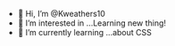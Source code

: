 - 👋 Hi, I’m @Kweathers10
- 👀 I’m interested in ...Learning new thing!
- 🌱 I’m currently learning ...about CSS


<!---
Kweathers10/Kweathers10 is a ✨ special ✨ repository because its `README.md` (this file) appears on your GitHub profile.
You can click the Preview link to take a look at your changes.
--->

